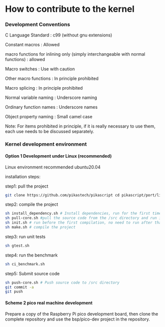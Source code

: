 # How to contribute to the kernel

### Development Conventions

C Language Standard : c99 (without gnu extensions) 

Constant macros : Allowed 

macro functions for inlining only (simply interchangeable with normal functions) : allowed 

Macro switches : Use with caution 

Other macro functions : In principle prohibited 

Macro splicing : In principle prohibited 

Normal variable naming : Underscore naming 

Ordinary function names : Underscore names 

Object property naming : Small camel case 

Note: For items prohibited in principle, if it is really necessary to use them, each use needs to be discussed separately.
### Kernel development environment
#### Option 1 Development under Linux (recommended)
Linux environment recommended ubuntu20.04

installation steps:

step1: pull the project
```bash
git clone https://github.com/pikastech/pikascript cd pikascript/port/linux
````
step2: compile the project
```bash
sh install_dependency.sh # Install dependencies, run for the first time
sh pull-core.sh #pull the source code from the /src directory and run it for the first time
sh init.sh # run before the first compilation, no need to run after that
sh make.sh # compile the project
````
step3: run unit tests
```bash
sh gtest.sh
````
step4: run the benchmark
```bash
sh ci_benchmark.sh
````
step5: Submit source code
```bash
sh push-core.sh # Push source code to /src directory
git commit -a
git push
````
#### Scheme 2 pico real machine development
Prepare a copy of the Raspberry Pi pico development board, then clone the complete repository and use the bsp/pico-dev project in the repository.
